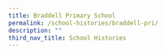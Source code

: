```yaml
---
title: Braddell Primary School
permalink: /school-histories/braddell-pri/
description: ""
third_nav_title: School Histories
---
```

